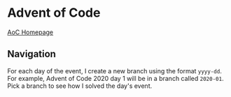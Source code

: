 # Advent of Code

[AoC Homepage]((https://adventofcode.com/))

## Navigation

For each day of the event, I create a new branch using the format `yyyy-dd`. For example, Advent of Code 2020 day 1 will be in a branch called `2020-01`. Pick a branch to see how I solved the day's event.